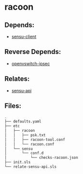 # racoon

## Depends:

  -  [sensu-client](/salt/sensu-client)

## Reverse Depends:

  -  [openvswitch-ipsec](/salt/openvswitch-ipsec)

## Relates:

  -  [sensu-api](/salt/sensu-api)

## Files:

```bash
.
├── defaults.yaml
├── etc
│   ├── racoon
│   │   ├── psk.txt
│   │   ├── racoon-tool.conf
│   │   └── racoon.conf
│   └── sensu
│       └── conf.d
│           └── checks-racoon.json
├── init.sls
└── relate-sensu-api.sls
```
